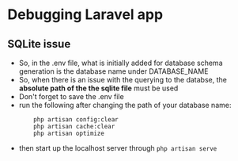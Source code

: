 # Debugging Laravel app
## SQLite issue
- So, in the .env file, what is initially added for database schema generation is the database name under
DATABASE_NAME 
- So, when there is an issue with the querying to the databse, the **absolute path of the the sqlite file** must be used
- Don't forget to save the .env file 
- run the following after changing the path of your database name:  
    ```
        php artisan config:clear
        php artisan cache:clear
        php artisan optimize 
    ```
- then start up the localhost server through ```php artisan serve```